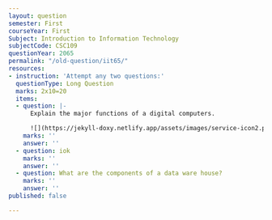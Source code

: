 ```yaml
---
layout: question
semester: First
courseYear: First
Subject: Introduction to Information Technology
subjectCode: CSC109
questionYear: 2065
permalink: "/old-question/iit65/"
resources:
- instruction: 'Attempt any two questions:'
  questionType: Long Question
  marks: 2x10=20
  items:
  - question: |-
      Explain the major functions of a digital computers.

      ![](https://jekyll-doxy.netlify.app/assets/images/service-icon2.png)
    marks: ''
    answer: ''
  - question: iok
    marks: ''
    answer: ''
  - question: What are the components of a data ware house?
    marks: ''
    answer: ''
published: false

---
```

